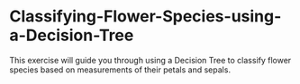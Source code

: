 # Classifying-Flower-Species-using-a-Decision-Tree
This exercise will guide you through using a Decision Tree to classify flower species based on measurements of their petals and sepals.
